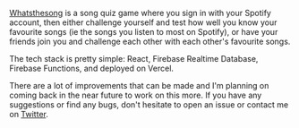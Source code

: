[Whatsthesong](https://whatsthesong.vercel.app/) is a song quiz game where you sign in with your Spotify account, then either challenge yourself and test how well you know your favourite songs (ie the songs you listen to most on Spotify), or have your friends join you and challenge each other with each other's favourite songs.

The tech stack is pretty simple: React, Firebase Realtime Database, Firebase Functions, and deployed on Vercel.

There are a lot of improvements that can be made and I'm planning on coming back in the near future to work on this more. If you have any suggestions or find any bugs, don't hesitate to open an issue or contact me on [Twitter](https://twitter.com/arash11gt).
